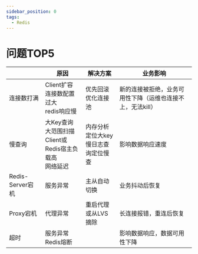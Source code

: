 ```yaml
---
sidebar_position: 0
tags:
  - Redis
---
```

# 问题TOP5

|                  | 原因                                                           | 解决方案                                | 业务影响                                                   |
| ---------------- | -------------------------------------------------------------- | --------------------------------------- | ---------------------------------------------------------- |
| 连接数打满       | Client扩容<br/>连接数配置过大<br/>redis响应慢                    | 优先回滚<br/>优化连接池                  | 新的连接被拒绝，业务可用性下降（运维也连接不上，无法kill） |
| 慢查询           | 大Key查询<br/>大范围扫描<br/>Client或Redis宿主负载高<br/>网络延迟 | 内存分析定位大key<br/>慢日志查询定位慢查 | 影响数据响应速度                                           |
| Redis-Server宕机 | 服务异常                                                       | 主从自动切换                            | 业务抖动后恢复                                             |
| Proxy宕机        | 代理异常                                                       | 重启代理或从LVS摘除                     | 长连接报错，重连后恢复                                     |
| 超时             | 服务异常<br/>Redis熔断                                          |                                         | 影响数据响应，数据可用性下降                                                           |